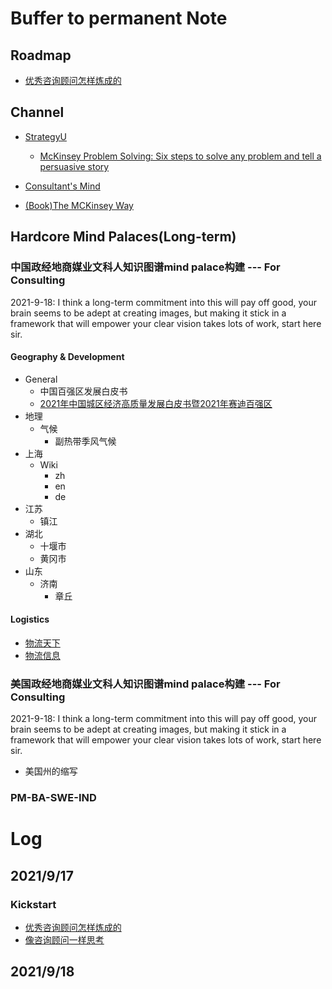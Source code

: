 # Buffer to permanent Note
## Roadmap
- [优秀咨询顾问怎样炼成的](http://www.vsharing.com/k/consulting/2007-1/536926.html)
## Channel
- [StrategyU](https://strategyu.co/)
  - [McKinsey Problem Solving: Six steps to solve any problem and tell a persuasive story](https://strategyu.co/mckinsey-structured-problem-solving-secrets/)
- [Consultant's Mind](https://www.consultantsmind.com/)

- [(Book)The MCKinsey Way](http://csinvesting.org/wp-content/uploads/2012/07/the_mckinsey_way.pdf)

## Hardcore Mind Palaces(Long-term)
### 中国政经地商媒业文科人知识图谱mind palace构建 --- For Consulting
2021-9-18: I think a long-term commitment into this will pay off good, your brain seems to be adept at creating images, but making it stick in a framework that will empower your clear vision takes lots of work, start here sir.

#### Geography & Development
- General
  - 中国百强区发展白皮书
  - [2021年中国城区经济高质量发展白皮书暨2021年赛迪百强区](https://www.ccidgroup.com/info/1044/33555.htm)
- 地理
  - 气候
    - 副热带季风气候
- 上海
  - Wiki
    - zh
    - en
    - de
- 江苏
  - 镇江
- 湖北
  - 十堰市
  - 黄冈市
- 山东
  - 济南
    - 章丘
#### Logistics
- [物流天下](http://www.56885.net/)
- [物流信息](http://www.tl-hnu.cn/)
### 美国政经地商媒业文科人知识图谱mind palace构建 --- For Consulting
2021-9-18: I think a long-term commitment into this will pay off good, your brain seems to be adept at creating images, but making it stick in a framework that will empower your clear vision takes lots of work, start here sir.

- 美国州的缩写
### PM-BA-SWE-IND


# Log
## 2021/9/17
### Kickstart
- [优秀咨询顾问怎样炼成的](http://www.vsharing.com/k/consulting/2007-1/536926.html)
- [像咨询顾问一样思考]()

## 2021/9/18
